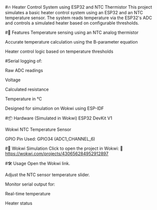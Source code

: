 #🔥 Heater Control System using ESP32 and NTC Thermistor
This project simulates a basic heater control system using an ESP32 and an NTC temperature sensor. The system reads temperature via the ESP32's ADC and controls a simulated heater based on configurable thresholds.

#🧩 Features
Temperature sensing using an NTC analog thermistor

Accurate temperature calculation using the B-parameter equation

Heater control logic based on temperature thresholds

#Serial logging of:

Raw ADC readings

Voltage

Calculated resistance

Temperature in °C

Designed for simulation on Wokwi using ESP-IDF

#📦 Hardware (Simulated in Wokwi)
ESP32 DevKit V1

Wokwi NTC Temperature Sensor

GPIO Pin Used: GPIO34 (ADC1_CHANNEL_6)

#🔗 Wokwi Simulation
Click to open the project in Wokwi:
📎https://wokwi.com/projects/430656284952912897


#🛠️ Usage
Open the Wokwi link.

Adjust the NTC sensor temperature slider.

Monitor serial output for:

Real-time temperature

Heater status

